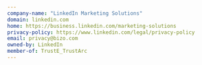 ```yaml
---
company-name: "LinkedIn Marketing Solutions"
domain: linkedin.com
home: https://business.linkedin.com/marketing-solutions
privacy-policy: https://www.linkedin.com/legal/privacy-policy
email: privacy@bizo.com
owned-by: LinkedIn
member-of: TrustE_TrustArc
---
```




